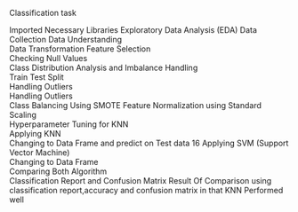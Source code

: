Classification task

Imported Necessary Libraries
Exploratory Data Analysis (EDA)	
	Data Collection
	Data Understanding	
	Data Transformation	
	Feature Selection	
	Checking Null Values	
Class Distribution Analysis and Imbalance Handling	
Train Test Split	
Handling Outliers	
	Handling Outliers 	
	Class Balancing Using SMOTE	
Feature Normalization using Standard Scaling	
Hyperparameter Tuning for KNN	
Applying KNN	
Changing to Data Frame and predict on Test data	16
Applying SVM (Support Vector Machine)	
Changing to Data Frame	
Comparing Both Algorithm	
Classification Report and Confusion Matrix
Result Of Comparison using classification report,accuracy and confusion matrix in that KNN  Performed well
